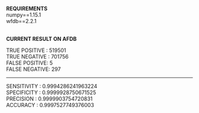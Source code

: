 **REQUIREMENTS**    
numpy==1.15.1      
wfdb==2.2.1      
<br>

**CURRENT RESULT ON AFDB**   

TRUE POSITIVE :  519501         
TRUE NEGATIVE :  701756           
FALSE POSITIVE:  5          
FALSE NEGATIVE:  297         

-----------------------------------     
SENSITIVITY   :  0.9994286241963224  
SPECIFICITY   :  0.9999928750671525     
PRECISION     :  0.9999903754720831     
ACCURACY      :  0.9997527749376003   

